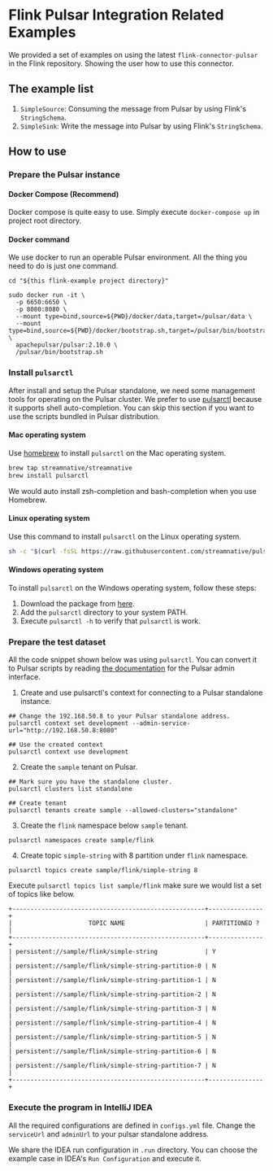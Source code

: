 # Flink Pulsar Integration Related Examples

We provided a set of examples on using the latest `flink-connector-pulsar` in the Flink repository.
Showing the user how to use this connector.

## The example list

1. `SimpleSource`: Consuming the message from Pulsar by using Flink's `StringSchema`.
2. `SimpleSink`: Write the message into Pulsar by using Flink's `StringSchema`.

## How to use

### Prepare the Pulsar instance

#### Docker Compose (Recommend)

Docker compose is quite easy to use. Simply execute `docker-compose up` in project root directory.

#### Docker command

We use docker to run an operable Pulsar environment. All the thing you need to do is just one command.

```shell
cd "${this flink-example project directory}"

sudo docker run -it \
  -p 6650:6650 \
  -p 8080:8080 \
  --mount type=bind,source=${PWD}/docker/data,target=/pulsar/data \
  --mount type=bind,source=${PWD}/docker/bootstrap.sh,target=/pulsar/bin/bootstrap.sh \
  apachepulsar/pulsar:2.10.0 \
  /pulsar/bin/bootstrap.sh
```

### Install `pulsarctl`

After install and setup the Pulsar standalone, we need some management tools for operating on the Pulsar cluster.
We prefer to use [pulsarctl](https://github.com/streamnative/pulsarctl) because it supports shell auto-completion.
You can skip this section if you want to use the scripts bundled in Pulsar distribution.

#### Mac operating system

Use [homebrew](https://brew.sh/) to install `pulsarctl` on the Mac operating system.

```bash
brew tap streamnative/streamnative
brew install pulsarctl
```

We would auto install zsh-completion and bash-completion when you use Homebrew.

#### Linux operating system

Use this command to install `pulsarctl` on the Linux operating system.

```bash
sh -c "$(curl -fsSL https://raw.githubusercontent.com/streamnative/pulsarctl/master/install.sh)"
```

#### Windows operating system

To install `pulsarctl` on the Windows operating system, follow these steps:

1. Download the package from [here](https://github.com/streamnative/pulsarctl/releases).
2. Add the `pulsarctl` directory to your system PATH.
3. Execute `pulsarctl -h`  to verify that `pulsarctl` is work.

### Prepare the test dataset

All the code snippet shown below was using `pulsarctl`. You can convert it to Pulsar scripts
by reading [the documentation](https://pulsar.apache.org/docs/en/admin-api-overview/) for the Pulsar admin interface.

1. Create and use pulsarctl's context for connecting to a Pulsar standalone instance.

```shell
## Change the 192.168.50.8 to your Pulsar standalone address. 
pulsarctl context set development --admin-service-url="http://192.168.50.8:8080"

## Use the created context
pulsarctl context use development
```

2. Create the `sample` tenant on Pulsar.

```shell
## Mark sure you have the standalone cluster.
pulsarctl clusters list standalone

## Create tenant
pulsarctl tenants create sample --allowed-clusters="standalone"
```

3. Create the `flink` namespace below `sample` tenant.

```shell
pulsarctl namespaces create sample/flink
```

4. Create topic `simple-string` with 8 partition under `flink` namespace.

```shell
pulsarctl topics create sample/flink/simple-string 8
```

Execute `pulsarctl topics list sample/flink` make sure we would list a set of topics like below.

```text
+-----------------------------------------------------+---------------+
|                     TOPIC NAME                      | PARTITIONED ? |
+-----------------------------------------------------+---------------+
| persistent://sample/flink/simple-string             | Y             |
| persistent://sample/flink/simple-string-partition-0 | N             |
| persistent://sample/flink/simple-string-partition-1 | N             |
| persistent://sample/flink/simple-string-partition-2 | N             |
| persistent://sample/flink/simple-string-partition-3 | N             |
| persistent://sample/flink/simple-string-partition-4 | N             |
| persistent://sample/flink/simple-string-partition-5 | N             |
| persistent://sample/flink/simple-string-partition-6 | N             |
| persistent://sample/flink/simple-string-partition-7 | N             |
+-----------------------------------------------------+---------------+
```

### Execute the program in IntelliJ IDEA

All the required configurations are defined in `configs.yml` file. Change the `serviceUrl` and `adminUrl` to your
pulsar standalone address.

We share the IDEA run configuration in `.run` directory. You can choose the example case in IDEA's `Run Configuration` and execute it.
